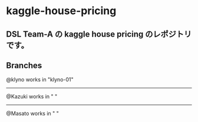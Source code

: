 # kaggle-house-pricing

## DSL Team-A の kaggle house pricing のレポジトリです。


## Branches

@klyno works in "klyno-01"

___

@Kazuki works in " "

___

@Masato works in " "

